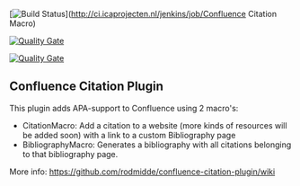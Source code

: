 [![Build Status](http://ci.icaprojecten.nl/jenkins/buildStatus/icon?job=Confluence%20Citation%20Macro)](http://ci.icaprojecten.nl/jenkins/job/Confluence Citation Macro)

[![Quality Gate](http://ci.icaprojecten.nl/api/badges/gate?key=nl.mdlware.confluence.plugins.citation)](http://ci.icaprojecten.nl/dashboard/index/nl.mdlware.confluence.plugins.citation)

[![Quality Gate](http://ci.icaprojecten.nl/api/badges/measure?key=nl.mdlware.confluence.plugins.citation&metric=coverage)](http://ci.icaprojecten.nl/dashboard/index/nl.mdlware.confluence.plugins.citation)


Confluence Citation Plugin
--------------------------
This plugin adds APA-support to Confluence using 2 macro's:
* CitationMacro: Add a citation to a website (more kinds of resources will be added soon) with a link to a custom Bibliography page
* BibliographyMacro: Generates a bibliography with all citations belonging to that bibliography page.


More info: https://github.com/rodmidde/confluence-citation-plugin/wiki

